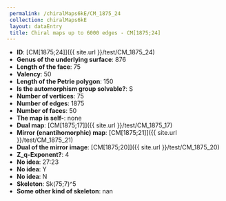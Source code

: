 ```yaml
--- 
 permalink: /chiralMaps6kE/CM_1875_24 
 collection: chiralMaps6kE
 layout: dataEntry
 title: Chiral maps up to 6000 edges - CM[1875;24]
---
```


- **ID**: [CM[1875;24]]({{ site.url }}/test/CM_1875_24)
- **Genus of the underlying surface**: 876
- **Length of the face**: 75
- **Valency**: 50
- **Length of the Petrie polygon**: 150
- **Is the automorphism group solvable?**: S
- **Number of vertices**: 75
- **Number of edges**: 1875
- **Number of faces**: 50
- **The map is self-**: none
- **Dual map**: [CM[1875;17]]({{ site.url }}/test/CM_1875_17)
- **Mirror (enantihomorphic) map**: [CM[1875;21]]({{ site.url }}/test/CM_1875_21)
- **Dual of the mirror image**: [CM[1875;20]]({{ site.url }}/test/CM_1875_20)
- **Z_q-Exponent?**: 4
- **No idea**:  27:23
- **No idea**: Y
- **No idea**: N
- **Skeleton**: Sk(75;7)^5
- **Some other kind of skeleton**: nan
